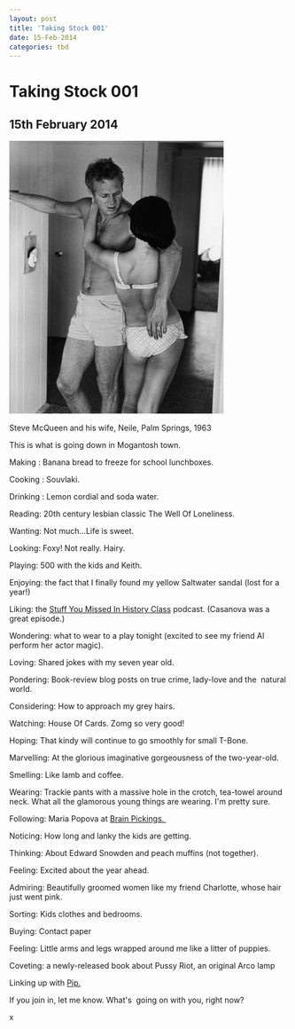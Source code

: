 ```yaml
---
layout: post
title: 'Taking Stock 001'
date: 15-Feb-2014
categories: tbd
---
```


# Taking Stock 001

## 15th February 2014

<img class="photo-horiz" src="/images/2014/02/840467.jpg" />

<p <a href="Steve McQueen,   Neile Adams: Portraits of a Couple in Love and in Lust | LIFE.com http://life.time.com/culture/steve-mcqueen-and-neile-adams-life-photos-by-john-dominis-1963/#ixzz2tMyE5Kzk">Steve McQueen and his wife,   Neile, Palm Springs, 1963</a></p>

This is what is going down in Mogantosh town.

Making : Banana bread to freeze for school lunchboxes.

Cooking : Souvlaki.

Drinking : Lemon cordial and soda water.

Reading: 20th century lesbian classic The Well Of Loneliness.

Wanting: Not much...Life is sweet.

Looking: Foxy! Not really. Hairy.

Playing: 500 with the kids and Keith.

Enjoying: the fact that I finally found my yellow Saltwater sandal (lost for a year!)

Liking: the <a href="http://shows.howstuffworks.com/stuff-you-missed-in-history-class-podcast.htm">Stuff You Missed In History Class</a> podcast. (Casanova was a great episode.)

Wondering: what to wear to a play tonight (excited to see my friend Al perform her actor magic).

Loving: Shared jokes with my seven year old.

Pondering: Book-review blog posts on true crime, lady-love and the  natural world.

Considering: How to approach my grey hairs.

Watching: House Of Cards. Zomg so very good!<a href="http://www.branchshop.com/">

</a>Hoping: That kindy will continue to go smoothly for small T-Bone.

Marvelling: At the glorious imaginative gorgeousness of the two-year-old.

Smelling: Like lamb and coffee.

Wearing: Trackie pants with a massive hole in the crotch, tea-towel around neck. What all the glamorous young things are wearing. I'm pretty sure.

Following: Maria Popova at <a href="http://www.brainpickings.org/">Brain Pickings. </a>

Noticing: How long and lanky the kids are getting.

Thinking: About Edward Snowden and peach muffins (not together).

Feeling: Excited about the year ahead.

Admiring: Beautifully groomed women like my friend Charlotte, whose hair just went pink.

Sorting: Kids clothes and bedrooms.

Buying: Contact paper

Feeling: Little arms and legs wrapped around me like a litter of puppies.

Coveting: a newly-released book about Pussy Riot, an original Arco lamp

Linking up with <a href="http://meetmeatmikes.com/2014/02/taking-stock-005/">Pip.</a>

If you join in, let me know. What's  going on with you, right now?

x
